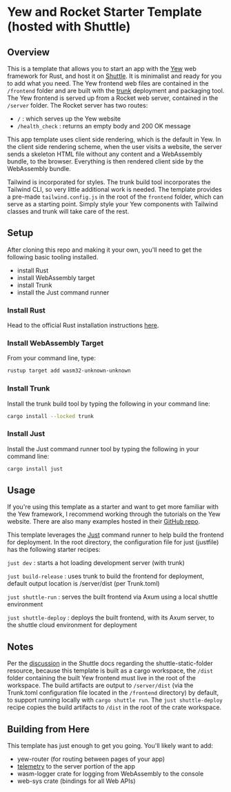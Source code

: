 # Yew and Rocket Starter Template (hosted with Shuttle)

## Overview

This is a template that allows you to start an app with the [Yew](https://yew.rs) web framework for Rust, and host it on [Shuttle](https://shuttle.rs). It is minimalist and ready for you to add what you need. The Yew frontend web files are contained in the `/frontend` folder and are built with the [trunk](https://trunkrs.dev) deployment and packaging tool. The Yew frontend is served up from a Rocket web server, contained in the `/server` folder. The Rocket server has two routes:

- `/` : which serves up the Yew website
- `/health_check` : returns an empty body and 200 OK message

This app template uses client side rendering, which is the default in Yew. In the client side rendering scheme, when the user visits a website, the server sends a skeleton HTML file without any content and a WebAssembly bundle, to the browser. Everything is then rendered client side by the WebAssembly bundle.

Tailwind is incorporated for styles. The trunk build tool incorporates the Tailwind CLI, so very little additional work is needed. The template provides a pre-made `tailwind.config.js` in the root of the `frontend` folder, which can serve as a starting point. Simply style your Yew components with Tailwind classes and trunk will take care of the rest.

## Setup

After cloning this repo and making it your own, you'll need to get the following basic tooling installed.

- install Rust
- install WebAssembly target
- install Trunk
- install the Just command runner

### Install Rust

Head to the official Rust installation instructions [here](https://www.rust-lang.org/tools/install).

### Install WebAssembly Target

From your command line, type:

```bash
rustup target add wasm32-unknown-unknown
```

### Install Trunk

Install the trunk build tool by typing the following in your command line:

```bash
cargo install --locked trunk
```

### Install Just

Install the Just command runner tool by typing the following in your command line:

```bash
cargo install just
```

## Usage

If you're using this template as a starter and want to get more familiar with the Yew framework, I recommend working through the tutorials on the Yew website. There are also many examples hosted in their [GitHub repo](https://github.com/yewstack/yew).

This template leverages the [Just](https://github.com/casey/just) command runner to help build the frontend for deployment. In the root directory, the configuration file for just (justfile) has the following starter recipes:

`just dev` : starts a hot loading development server (with trunk)

`just build-release` : uses trunk to build the frontend for deployment, default output location is /server/dist (per Trunk.toml)

`just shuttle-run` : serves the built frontend via Axum using a local shuttle environment

`just shuttle-deploy` : deploys the built frontend, with its Axum server, to the shuttle cloud environment for deployment

## Notes

Per the [discussion](https://docs.shuttle.rs/resources/shuttle-static-folder) in the Shuttle docs regarding the shuttle-static-folder resource, because this template is built as a cargo workspace, the `/dist` folder containing the built Yew frontend must live in the root of the workspace. The build artifacts are output to `/server/dist` (via the Trunk.toml configuration file located in the `/frontend` directory) by default, to support running locally with `cargo shuttle run`. The `just shuttle-deploy` recipe copies the build artifacts to `/dist` in the root of the crate workspace.

## Building from Here

This template has just enough to get you going. You'll likely want to add:

- yew-router (for routing between pages of your app)
- [telemetry](https://docs.shuttle.rs/introduction/telemetry) to the server portion of the app
- wasm-logger crate for logging from WebAssembly to the console
- web-sys crate (bindings for all Web APIs)
